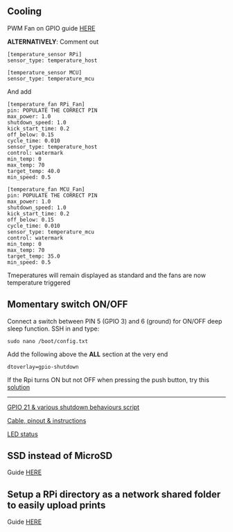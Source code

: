 ## Cooling

PWM Fan on GPIO guide [HERE](https://forums.raspberrypi.com/viewtopic.php?t=194621)

**ALTERNATIVELY**: Comment out

```
[temperature_sensor RPi]
sensor_type: temperature_host

[temperature_sensor MCU]
sensor_type: temperature_mcu
```

And add

```
[temperature_fan RPi_Fan] 
pin: POPULATE THE CORRECT PIN
max_power: 1.0
shutdown_speed: 1.0
kick_start_time: 0.2
off_below: 0.15
cycle_time: 0.010
sensor_type: temperature_host
control: watermark
min_temp: 0
max_temp: 70
target_temp: 40.0
min_speed: 0.5

[temperature_fan MCU_Fan] 
pin: POPULATE THE CORRECT PIN
max_power: 1.0
shutdown_speed: 1.0
kick_start_time: 0.2
off_below: 0.15
cycle_time: 0.010
sensor_type: temperature_mcu
control: watermark
min_temp: 0
max_temp: 70
target_temp: 35.0
min_speed: 0.5
```

Tmeperatures will remain displayed as standard and the fans are now temperature triggered

## Momentary switch ON/OFF

Connect a switch between PIN 5 (GPIO 3) and 6 (ground) for ON/OFF deep sleep function.  SSH in and type:

```
sudo nano /boot/config.txt
```

Add the following above the **ALL** section at the very end

```
dtoverlay=gpio-shutdown
```

If the Rpi turns ON but not OFF when pressing the push button, try this [solution](https://www.machinistblog.com/raspberry-pi-gpio-power-switch-not-working-solved/)

---

[GPIO 21 & various shutdown behaviours script](https://github.com/maz0r/rpi-shutdown)

[Cable, pinout & instructions](https://shop.inux3d.com/en/home/143-218-terrapi-power-button-.html#/11-color-black)

[LED status](https://embeddedcomputing.com/technology/open-source/development-kits/raspberry-pi-power-up-and-shutdown-with-a-physical-button)

## SSD instead of MicroSD

Guide [HERE](https://www.makeuseof.com/how-to-boot-raspberry-pi-ssd-permanent-storage/)

## Setup a RPi directory as a network shared folder to easily upload prints

Guide [HERE](https://pimylifeup.com/raspberry-pi-samba/)
